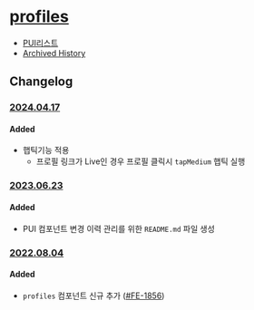 # [profiles](https://rxc.atlassian.net/browse/FE-1856)
  * [PUI리스트](../README.md)
  * [Archived History](https://www.notion.so/rxc/Profiles-b9fe270681e5469b87e85dc313eee86b?pvs=4)

## Changelog

### [2024.04.17](https://rxc.atlassian.net/browse/FE-4463)
#### Added
  * 햅틱기능 적용
    * 프로필 링크가 Live인 경우 프로필 클릭시 `tapMedium` 햅틱 실행

### [2023.06.23](https://rxc.atlassian.net/browse/FE-3326)
#### Added 
  * PUI 컴포넌트 변경 이력 관리를 위한 `README.md` 파일 생성

### [2022.08.04](https://github.com/rxcompany/fe-mobile/commit/a847f773a0ec27e945410278adde6974618138c6)
#### Added 
  * `profiles` 컴포넌트 신규 추가 ([#FE-1856](https://rxc.atlassian.net/browse/FE-1856))
